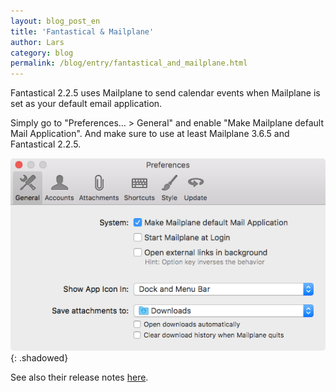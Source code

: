 ```yaml
---
layout: blog_post_en
title: 'Fantastical & Mailplane'
author: Lars
category: blog
permalink: /blog/entry/fantastical_and_mailplane.html
---
```


Fantastical 2.2.5 uses Mailplane to send calendar events when Mailplane is set as your default email application.

Simply go to "Preferences... > General" and enable "Make Mailplane default Mail Application". And make sure to use at least Mailplane 3.6.5 and Fantastical 2.2.5.

![Preferences... > General](/assets/blog/2016-08-23-fantastical_and_mailplane/preferences_general.png){: .shadowed}

See also their release notes [here](https://flexibits.com/fantastical/releasenotes).